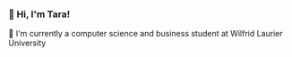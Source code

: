 ### 👋 Hi, I'm Tara!
🌱 I'm currently a computer science and business student at Wilfrid Laurier University

<!--
* :star2: I'm looking to make fun projects! 

**tara072/tara072** is a ✨ _special_ ✨ repository because its `README.md` (this file) appears on your GitHub profile.

Here are some ideas to get you started:

- 🔭 I’m currently working on ...
- 🌱 I’m currently learning ...
- 👯 I’m looking to collaborate on ...
- 🤔 I’m looking for help with ...
- 💬 Ask me about ...
- 📫 How to reach me: ...
- 😄 Pronouns: ...
- ⚡ Fun fact: ...
-->

